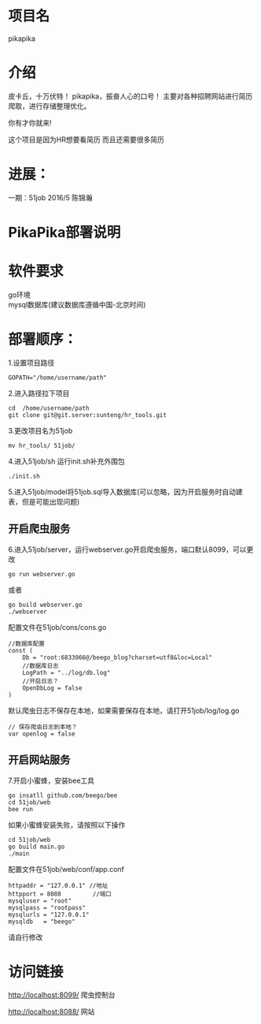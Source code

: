 # 项目名
pikapika

# 介绍
皮卡丘，十万伏特！
pikapika，振奋人心的口号！
主要对各种招聘网站进行简历爬取，进行存储整理优化。

你有才你就来!

这个项目是因为HR想要看简历
而且还需要很多简历


# 进展：
一期：51job  2016/5 陈锦瀚

# PikaPika部署说明

# 软件要求
go环境  
mysql数据库(建议数据库遵循中国-北京时间)

# 部署顺序：
1.设置项目路径

	GOPATH="/home/username/path"

2.进入路径拉下项目

	cd  /home/username/path
	git clone git@git.server:sunteng/hr_tools.git

3.更改项目名为51job

	mv hr_tools/ 51job/

4.进入51job/sh 运行init.sh补充外围包

	./init.sh

5.进入51job/model将51job.sql导入数据库(可以忽略，因为开启服务时自动建表，但是可能出现问题)


##  开启爬虫服务
6.进入51job/server，运行webserver.go开启爬虫服务，端口默认8099，可以更改
 	
 	go run webserver.go

或者
	
	go build webserver.go
	./webserver
 	
 配置文件在51job/cons/cons.go

	//数据库配置
	const (
		Db = "root:6833066@/beego_blog?charset=utf8&loc=Local"
		//数据库日志
		LogPath = "../log/db.log"
		//开启日志？
		OpenDbLog = false
	)

默认爬虫日志不保存在本地，如果需要保存在本地，请打开51job/log/log.go

	// 保存爬虫日志到本地？
	var openlog = false

## 开启网站服务
 7.开启小蜜蜂，安装bee工具

	go insatll github.com/beego/bee
 	cd 51job/web
 	bee run

如果小蜜蜂安装失败，请按照以下操作

	cd 51job/web
	go build main.go
	./main
	
配置文件在51job/web/conf/app.conf
	
	httpaddr = "127.0.0.1" //地址
	httpport = 8088         //端口
	mysqluser = "root"   
	mysqlpass = "rootpass"
	mysqlurls = "127.0.0.1"
	mysqldb   = "beego"

请自行修改

# 访问链接
[http://localhost:8099/](http://localhost:8099/) 爬虫控制台

[http://localhost:8088/](http://localhost:8088/) 网站

